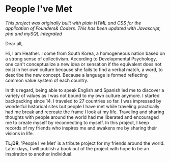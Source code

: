 # People I've Met

_This project was originally built with plain HTML and CSS for the application of Founders& Coders.
This has been updated with Javascript, php and mySQL integrated_

Dear all,

Hi, I am Heather. I come from South Korea, a homogeneous nation based on a strong sense of collectivism.
According to Developmental Psychology, one can't conceptualize a new idea or sensation if the equivalent does not exist in her own culture because she fails to find a verbal match, a word, to describe the new concept. Because a language is formed reflecting common value system of each country.

In this regard, being able to speak English and Spanish led me to discover a variety of values as I was not bound to my own culture anymore.
I started backpacking since 14. I traveled to 27 countries so far. I was impressed by wonderful historical sites but people I have met while traveling practically had me break and recreate the frame I look at my life. Traveling and sharing thoughts with people around the world had me liberated and encouraged me to create myself by reconnecting to myself.
In this project, I keep records of my friends who inspires me and awakens me by sharing their visions in life.

<strong>TL;DR</strong>, 'People I've Met' is a tribute project for my friends around the world. Later days, I will publish a book out of the project with hope to be an inspiration to another individual.
